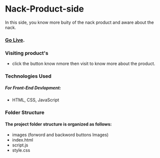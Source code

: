 # Nack-Product-side
In this side, you know more buity of the nack product and aware about the nack.

### [Go Live](https://12vishalkumar.github.io/Nack-Product-side/).
### Visiting product's
* click the button know nmore then visit to know more about the product.

### Technologies Used
  ##### For Front-End Devlopment:
  * HTML, CSS, JavaScript
### Folder Structure
  #### The project folder structure is organized as follows:
   * images (forword and backword buttons Images)
   * index.html
   * script.js
   * style.css

